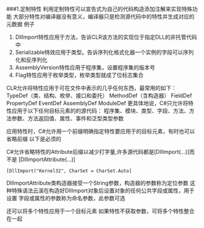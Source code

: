 ###1.定制特性
利用定制特性可以宣告式为自己的代码构造添加注解来实现特殊功能
大部分特性对编译器没有意义，编译器只是检测源代码中的特性并生成对应的元数据
例子
1. DllImport特性应用于方法，告诉CLR该方法的实现位于指定DLL的非托管代码中
2. Serializable特效应用于类型。告诉序列化格式化器一个实例的字段可以序列化和反序列化
3. AssemblyVersion特性应用于程序集，设置程序集的版本号
4. Flag特性应用于枚举类型，枚举类型就成了位标志集合

CLR允许将特性应用于可在文件中表示的几乎任何东西，最常用的如下：
TypeDef（类、结构、枚举、接口和委托）
MethodDef（含构造器）
FieldDef
PropertyDef
EventDef
AssemblyDef
ModuleDef
更具体地说，C#只允许将特性应用于以下任何目标元素的的源代码：
程序集、模块、类型、字段、方法、方法参数、方法返回值、属性、事件和泛型类型参数

应用特性时，C#允许用一个前缀明确指定特性要应用于的目标元素，有时也可以省略前缀
以下是必须的

C#允许省略特性的Attribute后缀以减少打字量,许多源代码都是[DllImport(...)]而不是
[DllImportAttribute(...)]

```
[DllImport("Kernel32", CharSet = CharSet.Auto]
```
DllImportAttribute类构造器接受一个String参数，构造器的参数称为定位参数
这种特殊语法云溪在构造好DllImport对象后设置对象的任何公共字段或属性，用于设置
字段或属性的参数称为命名参数，此参数可选

还可以将多个特性应用于一个目标元素
如果特性不获取参数，可将多个特性整合在一起

